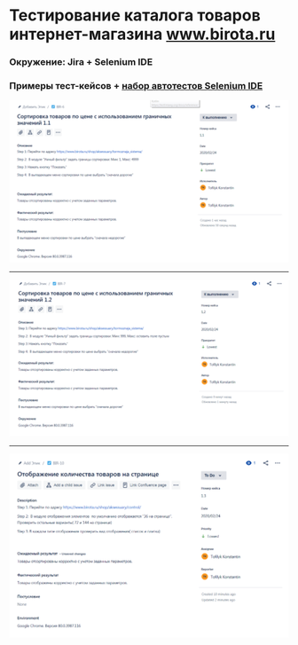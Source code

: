 # Тестирование каталога товаров интернет-магазина www.birota.ru
### Окружение: Jira + Selenium IDE
### Примеры тест-кейсов  + [набор автотестов Selenium IDE](https://github.com/tofilyk/QA/blob/master/BirotaSelenium.side)
![tesat](https://github.com/tofilyk/QA/blob/master/2020-02-24_17-13-09.png)
***
![tesat](https://github.com/tofilyk/QA/blob/master/2020-02-24_17-13-51.png)
***
![tesat](https://github.com/tofilyk/QA/blob/master/2020-02-25_12-54-14.png)

 
